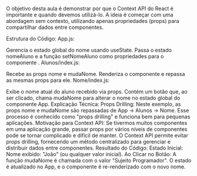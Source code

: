O objetivo desta aula é demonstrar por que o Context API do React é importante e quando devemos utilizá-lo. A ideia é começar com uma abordagem sem contexto, utilizando apenas propriedades (props) para compartilhar dados entre componentes.

Estrutura do Código:
App.js:

Gerencia o estado global do nome usando useState.
Passa o estado nomeAluno e a função setNomeAluno como propriedades para o componente <Alunos>.
Alunos/index.js:

Recebe as props nome e mudaNome.
Renderiza o componente <Nome> e repassa as mesmas props para ele.
Nome/index.js:

Exibe o nome atual do aluno recebido via props.
Contém um botão que, ao ser clicado, chama mudaNome para alterar o nome no estado global do componente App.
Explicação Técnica:
Props Drilling: Neste exemplo, as props nome e mudaNome são repassadas de App → Alunos → Nome. Esse processo é conhecido como "props drilling" e funciona bem para pequenas aplicações.
Motivação para Context API: Se tivermos muitos componentes em uma aplicação grande, passar props por vários níveis de componentes pode se tornar complicado e difícil de manter. O Context API permite evitar props drilling, fornecendo um método centralizado para gerenciar e distribuir dados entre componentes.
Resultado do Código:
Estado Inicial:
Nome exibido: "João" (ou qualquer valor inicial).
Ao Clicar no Botão:
A função mudaNome é chamada com o valor "Sujeito Programador".
O estado é atualizado no App, e o componente <Nome> é re-renderizado com o novo nome.

